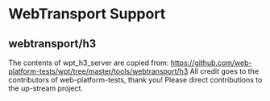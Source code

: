 WebTransport Support
====================

webtransport/h3
---------------
The contents of wpt_h3_server are copied from: https://github.com/web-platform-tests/wpt/tree/master/tools/webtransport/h3
All credit goes to the contributors of web-platform-tests, thank you!
Please direct contributions to the up-stream project.
